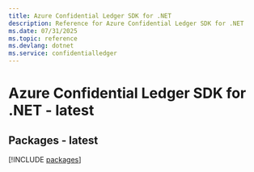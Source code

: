 ```yaml
---
title: Azure Confidential Ledger SDK for .NET
description: Reference for Azure Confidential Ledger SDK for .NET
ms.date: 07/31/2025
ms.topic: reference
ms.devlang: dotnet
ms.service: confidentialledger
---
```

# Azure Confidential Ledger SDK for .NET - latest
## Packages - latest
[!INCLUDE [packages](confidential-ledger-index.md)]